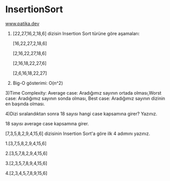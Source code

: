 # InsertionSort

www.patika.dev

1) [22,27,16,2,18,6] dizisin Insertion Sort türüne göre aşamaları:

   [16,22,27,2,18,6]

   [2,16,22,27,18,6]

   [2,16,18,22,27,6]

   [2,6,16,18,22,27]

2) Big-O gösterimi: O(n^2)

3)Time Complexity: Average case: Aradığımız sayının ortada olması,Worst case: Aradığımız sayının sonda olması, Best case: Aradığımız sayının dizinin en başında olması.

4)Dizi sıralandıktan sonra 18 sayısı hangi case kapsamına girer? Yazınız.

  18 sayısı average case kapsamına girer.
  
[7,3,5,8,2,9,4,15,6] dizisinin Insertion Sort'a göre ilk 4 adımını yazınız.

1.[3,7,5,8,2,9,4,15,6]

2.[3,5,7,8,2,9,4,15,6]

3.[2,3,5,7,8,9,4,15,6]

4.[2,3,4,5,7,8,9,15,6]
